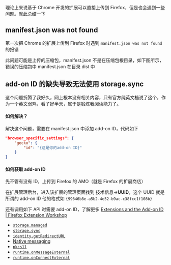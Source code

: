 理论上来说基于 Chrome 开发的扩展可以直接上传到 Firefox，但是也会遇到一些问题。就此总结一下

<!--more-->

## manifest.json was not found

第一次把 Chrome 的扩展上传到 Firefox 时遇到 `manifest.json was not found` 的报错

此问题可能是上传的压缩包，manifest.json 不是在压缩包根目录，如下图所示，错误的压缩包中 manifest.json 在目录 dist 中

## add-on ID 的缺失导致无法使用 storage.sync

这个问题折腾了我好久，网上根本没有相关内容，只有官方纯英文档说了这个，作为一个英文弱鸡，看了好半天，属于是锻炼我阅读能力了。

#### 如何解决？

解决这个问题，需要在 manifest.json 中添加 add-on ID，代码如下

```json
"browser_specific_settings": {
    "gecko": {
    	"id": "{这是你的add-on ID}"
    }
}
```

#### 如何获取 add-on ID

先不管有没有 ID，上传到 Firefox 的 AMO（就是 Firefox 的扩展商店）

在扩展管理后台，进入该扩展的管理页面找到 技术信息->**UUID**，这个 UUID 就是所谓的 add-on ID 他的格式如 `{99646b8e-a5b2-4e52-b9ac-c38fcc1f108b}`


还有调用如下 API 时需要 add-on ID，了解更多 [Extensions and the Add-on ID | Firefox Extension Workshop](https://extensionworkshop.com/documentation/develop/extensions-and-the-add-on-id/#when-do-you-need-an-add-on-id)

- [`storage.managed`](https://developer.mozilla.org/docs/Mozilla/Add-ons/WebExtensions/API/storage/managed)
- [`storage.sync`](https://developer.mozilla.org/docs/Mozilla/Add-ons/WebExtensions/API/storage/sync)
- [`identity.getRedirectURL`](https://developer.mozilla.org/docs/Mozilla/Add-ons/WebExtensions/API/identity/getRedirectURL)
- [Native messaging](https://developer.mozilla.org/Add-ons/WebExtensions/Native_messaging)
- [`pkcs11`](https://developer.mozilla.org/docs/Mozilla/Add-ons/WebExtensions/API/pkcs11)
- [`runtime.onMessageExternal`](https://developer.mozilla.org/docs/Mozilla/Add-ons/WebExtensions/API/runtime/onMessageExternal)
- [`runtime.onConnectExternal`](https://developer.mozilla.org/docs/Mozilla/Add-ons/WebExtensions/API/runtime/onConnectExternal)


